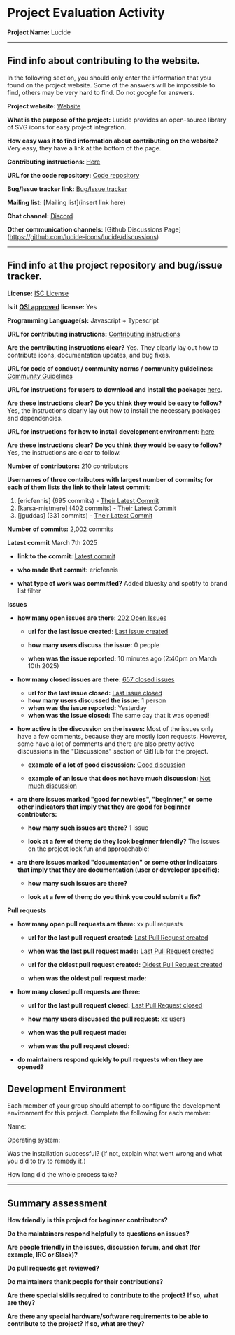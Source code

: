 # Project Evaluation Activity



__Project Name:__  Lucide


---

## Find info about contributing to the website.

In the following section, you should only enter the information that you
found on the project website. Some of the answers will be impossible to find, others
may be very hard to find. Do not _google_ for answers.

__Project website:__ [Website](https://lucide.dev/)


__What is the purpose of the project:__ Lucide provides an open-source library of SVG icons for easy project integration.


__How easy was it to find information about contributing on the website?__ Very easy, they have a link at the bottom of the page.


__Contributing instructions:__ [Here](https://lucide.dev/contributing)

__URL for the code repository:__ [Code repository](https://github.com/lucide-icons/lucide)

__Bug/Issue tracker link:__ [Bug/Issue tracker](https://github.com/lucide-icons/lucide/issues)

__Mailing list:__ [Mailing list](insert link here)

__Chat channel:__ [Discord](https://discord.gg/EH6nSts)

__Other communication channels:__ [Github Discussions Page] (https://github.com/lucide-icons/lucide/discussions)


---

## Find info at the project repository and bug/issue tracker.

__License:__ [ISC License](https://github.com/lucide-icons/lucide/blob/main/LICENSE)

__Is it [OSI approved](https://opensource.org/licenses/alphabetical) license:__ Yes

__Programming Language(s):__ Javascript + Typescript

__URL for contributing instructions:__ [Contributing instructions](https://github.com/lucide-icons/lucide/blob/main/CONTRIBUTING.md)

__Are the contributing instructions clear?__ Yes. They clearly lay out how to contribute icons, documentation updates, and bug fixes.


__URL for code of conduct / community norms / community guidelines:__ [Community Guidelines](https://github.com/lucide-icons/lucide/blob/main/CODE_OF_CONDUCT.md)

__URL for instructions for users to download and install the package:__  [here](https://github.com/lucide-icons/lucide/blob/main/docs/guide/installation.md).


__Are these instructions clear? Do you think they would be easy to follow?__ Yes, the instructions clearly lay out how to install the necessary packages and dependencies.


__URL for instructions for how to install development environment:__ [here](https://github.com/lucide-icons/lucide/blob/main/docs/guide/installation.md)


__Are these instructions clear? Do you think they would be easy to follow?__ Yes, the instructions are clear to follow.


__Number of contributors:__ 210 contributors


__Usernames of three contributors with largest number of commits; for
each of them lists the link to their latest commit__:

1. [ericfennis] (695 commits) - [Their Latest Commit](https://github.com/lucide-icons/lucide/commit/aefb710e5c64b3d569b6e3eafa7516c273a1bf4a)
1. [karsa-mistmere] (402 commits) - [Their Latest Commit](https://github.com/lucide-icons/lucide/commit/ea0ac2f92b073b82ef851e11d6d179a9a419e640)
1. [jguddas] (331 commits) - [Their Latest Commit](https://github.com/lucide-icons/lucide/pull/2857)


__Number of commits:__ 2,002 commits

__Latest commit__ March 7th 2025

- __link to the commit:__ [Latest commit](https://github.com/lucide-icons/lucide/commit/9b738c1cb67e6c3acca3eb55df1f35b971ff9d30)

- __who made that commit:__ ericfennis

- __what type of work was committed?__ Added bluesky and spotify to brand list filter


__Issues__

- __how many open issues are there:__ [202 Open Issues](https://github.com/lucide-icons/lucide/issues)

    - __url for the last issue created:__ [Last issue created](https://github.com/lucide-icons/lucide/issues/2887)

    - __how many users discuss the issue:__ 0 people

    - __when was the issue reported:__ 10 minutes ago (2:40pm on March 10th 2025)


- __how many closed issues are there:__ [657 closed issues](https://github.com/lucide-icons/lucide/issues?q=is%3Aissue%20state%3Aclosed)
    - __url for the last issue closed:__ [Last issue closed](https://github.com/lucide-icons/lucide/issues/2883)
    - __how many users discussed the issue:__ 1 person
    - __when was the issue reported:__ Yesterday
    - __when was the issue closed:__ The same day that it was opened!

- __how active is the discussion on the issues:__ Most of the issues only have a few comments, because they are mostly icon requests.
However, some have a lot of comments and there are also pretty active discussions in the "Discussions" section of GitHub for the project.

    - __example of a lot of good discussion:__ [Good discussion](https://github.com/lucide-icons/lucide/issues/2776)

    - __example of an issue that does not have much discussion:__ [Not much discussion](https://github.com/lucide-icons/lucide/issues/2813)



- __are there issues marked "good for newbies", "beginner," or some other indicators that imply that they are good for beginner contributors:__

    - __how many such issues are there?__ 1 issue

    - __look at a few of them; do they look beginner friendly?__ The issues on the project look fun and approachable!



- __are there issues marked "documentation" or some other indicators that imply that they are documentation (user or developer specific):__

    - __how many such issues are there?__

    - __look at a few of them; do you think you could submit a fix?__



__Pull requests__

- __how many open pull requests are there:__ xx pull requests

    - __url for the last pull request created:__ [Last Pull Request created]()

    - __when was the last pull request made:__ [Last Pull Request created]()

    - __url for the oldest pull request created:__ [Oldest Pull Request created]()

    - __when was the oldest pull request made:__

- __how many closed pull requests are there:__

    - __url for the last pull request closed:__ [Last Pull Request closed]()

    - __how many users discussed the pull request:__ xx users

    - __when was the pull request made:__

    - __when was the pull request closed:__


- __do maintainers respond quickly to pull requests when they are opened?__


## Development Environment

Each member of your group should attempt to configure the development environment
for this project. Complete the following for each member:

Name:

Operating system:

Was the installation successful? (if not, explain what went wrong and
what you did to try to remedy it.)

How long did the whole process take?


---


## Summary assessment
__How friendly is this project for beginner contributors?__




__Do the maintainers respond helpfully to questions on issues?__



__Are people friendly in the issues, discussion forum, and chat (for example, IRC or Slack)?__




__Do pull requests get reviewed?__



__Do maintainers thank people for their contributions?__



__Are there special skills required to contribute to the project? If so, what are they?__



__Are there any special hardware/software requirements to be able to contribute to the project? If so, what are they?__
